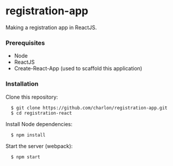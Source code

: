 # registration-app
Making a registration app in ReactJS.

### Prerequisites
* Node
* ReactJS
* Create-React-App (used to scaffold this application)

### Installation

Clone this repository:
```
  $ git clone https://github.com/charlon/registration-app.git
  $ cd registration-react
```

Install Node dependencies:
```
  $ npm install
```
Start the server (webpack):
```
  $ npm start
```
